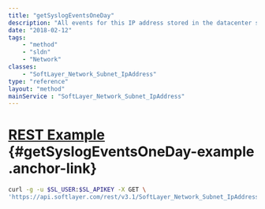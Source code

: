 ```yaml
---
title: "getSyslogEventsOneDay"
description: "All events for this IP address stored in the datacenter syslogs from the last 24 hours"
date: "2018-02-12"
tags:
    - "method"
    - "sldn"
    - "Network"
classes:
    - "SoftLayer_Network_Subnet_IpAddress"
type: "reference"
layout: "method"
mainService : "SoftLayer_Network_Subnet_IpAddress"
---
```


# [REST Example](#getSyslogEventsOneDay-example) <a href="/article/rest/"><i class="fas fa-question"></i></a> {#getSyslogEventsOneDay-example .anchor-link} 
```bash
curl -g -u $SL_USER:$SL_APIKEY -X GET \
'https://api.softlayer.com/rest/v3.1/SoftLayer_Network_Subnet_IpAddress/{SoftLayer_Network_Subnet_IpAddressID}/getSyslogEventsOneDay'
```
